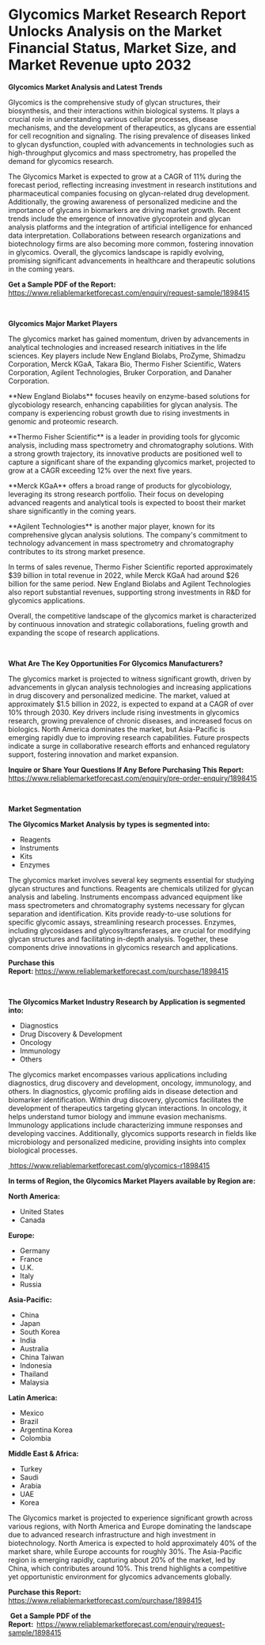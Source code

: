 <p><h1>Glycomics Market Research Report Unlocks Analysis on the Market Financial Status, Market Size, and Market Revenue upto 2032</h1></p><p><strong>Glycomics Market Analysis and Latest Trends</strong></p>
<p><p>Glycomics is the comprehensive study of glycan structures, their biosynthesis, and their interactions within biological systems. It plays a crucial role in understanding various cellular processes, disease mechanisms, and the development of therapeutics, as glycans are essential for cell recognition and signaling. The rising prevalence of diseases linked to glycan dysfunction, coupled with advancements in technologies such as high-throughput glycomics and mass spectrometry, has propelled the demand for glycomics research.</p><p>The Glycomics Market is expected to grow at a CAGR of 11% during the forecast period, reflecting increasing investment in research institutions and pharmaceutical companies focusing on glycan-related drug development. Additionally, the growing awareness of personalized medicine and the importance of glycans in biomarkers are driving market growth. Recent trends include the emergence of innovative glycoprotein and glycan analysis platforms and the integration of artificial intelligence for enhanced data interpretation. Collaborations between research organizations and biotechnology firms are also becoming more common, fostering innovation in glycomics. Overall, the glycomics landscape is rapidly evolving, promising significant advancements in healthcare and therapeutic solutions in the coming years.</p></p>
<p><strong>Get a Sample PDF of the Report:&nbsp;</strong> <a href="https://www.reliablemarketforecast.com/enquiry/request-sample/1898415?utm_campaign=2853&utm_medium=2&utm_source=Github&utm_content=ia&utm_term=13042025&utm_id=glycomics">https://www.reliablemarketforecast.com/enquiry/request-sample/1898415</a></p>
<p>&nbsp;</p>
<p><strong>Glycomics Major Market Players</strong></p>
<p><p>The glycomics market has gained momentum, driven by advancements in analytical technologies and increased research initiatives in the life sciences. Key players include New England Biolabs, ProZyme, Shimadzu Corporation, Merck KGaA, Takara Bio, Thermo Fisher Scientific, Waters Corporation, Agilent Technologies, Bruker Corporation, and Danaher Corporation.</p><p>**New England Biolabs** focuses heavily on enzyme-based solutions for glycobiology research, enhancing capabilities for glycan analysis. The company is experiencing robust growth due to rising investments in genomic and proteomic research.</p><p>**Thermo Fisher Scientific** is a leader in providing tools for glycomic analysis, including mass spectrometry and chromatography solutions. With a strong growth trajectory, its innovative products are positioned well to capture a significant share of the expanding glycomics market, projected to grow at a CAGR exceeding 12% over the next five years.</p><p>**Merck KGaA** offers a broad range of products for glycobiology, leveraging its strong research portfolio. Their focus on developing advanced reagents and analytical tools is expected to boost their market share significantly in the coming years.</p><p>**Agilent Technologies** is another major player, known for its comprehensive glycan analysis solutions. The company's commitment to technology advancement in mass spectrometry and chromatography contributes to its strong market presence.</p><p>In terms of sales revenue, Thermo Fisher Scientific reported approximately $39 billion in total revenue in 2022, while Merck KGaA had around $26 billion for the same period. New England Biolabs and Agilent Technologies also report substantial revenues, supporting strong investments in R&D for glycomics applications.</p><p>Overall, the competitive landscape of the glycomics market is characterized by continuous innovation and strategic collaborations, fueling growth and expanding the scope of research applications.</p></p>
<p>&nbsp;</p>
<p><strong>What Are The Key Opportunities For Glycomics Manufacturers?</strong></p>
<p><p>The glycomics market is projected to witness significant growth, driven by advancements in glycan analysis technologies and increasing applications in drug discovery and personalized medicine. The market, valued at approximately $1.5 billion in 2022, is expected to expand at a CAGR of over 10% through 2030. Key drivers include rising investments in glycomics research, growing prevalence of chronic diseases, and increased focus on biologics. North America dominates the market, but Asia-Pacific is emerging rapidly due to improving research capabilities. Future prospects indicate a surge in collaborative research efforts and enhanced regulatory support, fostering innovation and market expansion.</p></p>
<p><strong>Inquire or Share Your Questions If Any Before Purchasing This Report:</strong> <a href="https://www.reliablemarketforecast.com/enquiry/pre-order-enquiry/1898415?utm_campaign=2853&utm_medium=2&utm_source=Github&utm_content=ia&utm_term=13042025&utm_id=glycomics">https://www.reliablemarketforecast.com/enquiry/pre-order-enquiry/1898415</a></p>
<p>&nbsp;</p>
<p><strong>Market Segmentation</strong></p>
<p><strong>The Glycomics Market Analysis by types is segmented into:</strong></p>
<p><ul><li>Reagents</li><li>Instruments</li><li>Kits</li><li>Enzymes</li></ul></p>
<p><p>The glycomics market involves several key segments essential for studying glycan structures and functions. Reagents are chemicals utilized for glycan analysis and labeling. Instruments encompass advanced equipment like mass spectrometers and chromatography systems necessary for glycan separation and identification. Kits provide ready-to-use solutions for specific glycomic assays, streamlining research processes. Enzymes, including glycosidases and glycosyltransferases, are crucial for modifying glycan structures and facilitating in-depth analysis. Together, these components drive innovations in glycomics research and applications.</p></p>
<p><strong>Purchase this Report:&nbsp;</strong><a href="https://www.reliablemarketforecast.com/purchase/1898415?utm_campaign=2853&utm_medium=2&utm_source=Github&utm_content=ia&utm_term=13042025&utm_id=glycomics">https://www.reliablemarketforecast.com/purchase/1898415</a></p>
<p>&nbsp;</p>
<p><strong>The Glycomics Market Industry Research by Application is segmented into:</strong></p>
<p><ul><li>Diagnostics</li><li>Drug Discovery & Development</li><li>Oncology</li><li>Immunology</li><li>Others</li></ul></p>
<p><p>The glycomics market encompasses various applications including diagnostics, drug discovery and development, oncology, immunology, and others. In diagnostics, glycomic profiling aids in disease detection and biomarker identification. Within drug discovery, glycomics facilitates the development of therapeutics targeting glycan interactions. In oncology, it helps understand tumor biology and immune evasion mechanisms. Immunology applications include characterizing immune responses and developing vaccines. Additionally, glycomics supports research in fields like microbiology and personalized medicine, providing insights into complex biological processes.</p></p>
<p><a href="https://www.reliablemarketforecast.com/glycomics-r1898415?utm_campaign=2853&utm_medium=2&utm_source=Github&utm_content=ia&utm_term=13042025&utm_id=glycomics">&nbsp;https://www.reliablemarketforecast.com/glycomics-r1898415</a></p>
<p><strong>In terms of Region, the Glycomics Market Players available by Region are:</strong></p>
<p>
    <p> <strong> North America: </strong>
        <ul>
            <li>United States</li>
            <li>Canada</li>
        </ul>
        </p> 
    <p> <strong> Europe: </strong>
        <ul>
            <li>Germany</li>
            <li>France</li>
            <li>U.K.</li>
            <li>Italy</li>
            <li>Russia</li>
        </ul>
        </p> 
    <p> <strong> Asia-Pacific: </strong>
        <ul>
            <li>China</li>
            <li>Japan</li>
            <li>South Korea</li>
            <li>India</li>
            <li>Australia</li>
            <li>China Taiwan</li>
            <li>Indonesia</li>
            <li>Thailand</li>
            <li>Malaysia</li>
        </ul>
        </p> 
    <p> <strong> Latin America: </strong>
        <ul>
            <li>Mexico</li>
            <li>Brazil</li>
            <li>Argentina Korea</li>
            <li>Colombia</li>
        </ul>
        </p> 
    <p> <strong> Middle East & Africa: </strong>
        <ul>
            <li>Turkey</li>
            <li>Saudi</li>
            <li>Arabia</li>
            <li>UAE</li>
            <li>Korea</li>
        </ul>
    </p>
    </p>
<p><p>The Glycomics market is projected to experience significant growth across various regions, with North America and Europe dominating the landscape due to advanced research infrastructure and high investment in biotechnology. North America is expected to hold approximately 40% of the market share, while Europe accounts for roughly 30%. The Asia-Pacific region is emerging rapidly, capturing about 20% of the market, led by China, which contributes around 10%. This trend highlights a competitive yet opportunistic environment for glycomics advancements globally.</p></p>
<p><strong>Purchase this Report: </strong><a href="https://www.reliablemarketforecast.com/purchase/1898415?utm_campaign=2853&utm_medium=2&utm_source=Github&utm_content=ia&utm_term=13042025&utm_id=glycomics">https://www.reliablemarketforecast.com/purchase/1898415</a></p>
<p>&nbsp;<strong>Get a Sample PDF of the Report:&nbsp;&nbsp;</strong><a href="https://www.reliablemarketforecast.com/enquiry/request-sample/1898415?utm_campaign=2853&utm_medium=2&utm_source=Github&utm_content=ia&utm_term=13042025&utm_id=glycomics">https://www.reliablemarketforecast.com/enquiry/request-sample/1898415</a></p>
<p><strong></strong></p>
<p><p></p><p></p><p></p></p>